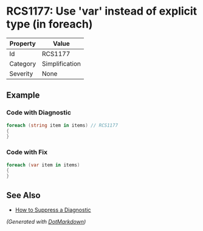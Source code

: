 # RCS1177: Use 'var' instead of explicit type \(in foreach\)

| Property | Value          |
| -------- | -------------- |
| Id       | RCS1177        |
| Category | Simplification |
| Severity | None           |

## Example

### Code with Diagnostic

```csharp
foreach (string item in items) // RCS1177
{
}
```

### Code with Fix

```csharp
foreach (var item in items)
{
}
```

## See Also

* [How to Suppress a Diagnostic](../HowToConfigureAnalyzers.md#how-to-suppress-a-diagnostic)


*\(Generated with [DotMarkdown](http://github.com/JosefPihrt/DotMarkdown)\)*